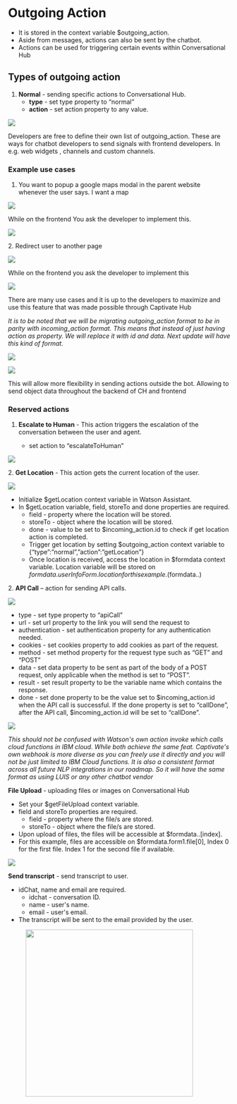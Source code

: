 # Outgoing Action

* It is stored in the context variable $outgoing\_action.&#x20;
* Aside from messages, actions can also be sent by the chatbot.
* Actions can be used for triggering certain events within Conversational Hub

## **Types of outgoing action**

1. **Normal** - sending specific actions to Conversational Hub.
   * **type** - set type property to “normal”
   * **action** - set action property to any value.

![](https://lh5.googleusercontent.com/8PiVreDVEbeMUPMdSY7UJ2GtiwCAvcfEbk95HCpLCmuZuRiX3e2xGUhkyezqQVsPNylSOdhjWo1Vsm0L6xu-6qqjREhYGFFXfOL79ZJ0V5WhAXjLNUlAm0Ofrvfh6gb3\_kMsVEg)

Developers are free to define their own list of outgoing\_action. These are ways for chatbot developers to send signals with frontend developers. In e.g. web widgets , channels and custom channels.

### **Example use cases**

1. You want to popup a google maps modal in the parent website whenever the user says. I want a map

![](https://lh3.googleusercontent.com/kUUOoMekL3CYnltwxYf9P-7jki3Wh9own4UCNF3GIpiTu5\_SXuf7gy9PBouxpi591zrCiYqnkGV0OHof0-VxlmP6N2bbgXCR1sZ2C4xkKk6gM21sLsHRskcv3XqN-A)

While on the frontend You ask the developer to implement this.

![](https://lh5.googleusercontent.com/5XF\_6ZhA8xi1tL\_I56Aioq1qx9aaybXT63P3VxhoJM4cQhXN8bP07TxtEv1\_jCJU\_o0ttX9tbjSF8PJp4ztWnkHrjgFP1uLaPMsuiXUVkEEHUaTctNNTI2V-4HpRrg)

&#x20;2\. Redirect user to another page

![](https://lh5.googleusercontent.com/scqMM6URuxM7n-RUYeziZuQn4bbId18Jit1WIAMtkRnkr1XLNKhFWZ\_mNxE0iIMeZ05SxRjDPb6seB-5FMgRkM9IAY-twLG8OaEH\_TCRyW9hLpXrrS1zLS1mEKOj\_Q)

While on the frontend you ask the developer to implement this

![](https://lh3.googleusercontent.com/4PQVk0VuRnHzJHgHPxDE63-MwBHC2uk4OGRq1Q\_9ddtNVGR7K-fUIsFvxHFu99VtREPSzcXpuWP98CqTZ8FnjrslgbaNsCHSnK7FAmJs-sMVq1u9\_VVoD3nqjXqeug)

There are many use cases and it is up to the developers to maximize and use this feature that was made possible through Captivate Hub

_It is to be noted that we will be migrating outgoing\_action format to be in parity with incoming\_action format. This means that instead of just having action as property. We will replace it with id and data. Next update will have this kind of format._

![](https://lh5.googleusercontent.com/e92cWbJFWIXm8AKc8EWtBHaZ4A49LWUEtqZvZimnxOJZoNUE2OvWRbpoZs19qvo0kmZsjqiL91BCQRFrsDxpfTvCF9jDFW587JHcbe\_p2pkf1sCHGCcrEBnt7zVAuA)

![](https://lh3.googleusercontent.com/9QCktIZKh2YV8Zf9QZby0CM1q6ZT6oIqztZLaCOBa7LOeWJIMxb7segot858yiwg9lg9yBuEl1QFQdGu1-bccaq1Theq5u7UtrVTwjmHEDM-GSBGEzbqLfGbplntkg)

This will allow more flexibility in sending actions outside the bot. Allowing to send object data throughout the backend of CH and frontend

### **Reserved actions**

1.  **Escalate to Human** - This action triggers the escalation of the conversation between the user and agent.&#x20;

    * set action to “escalateToHuman”



![](https://lh5.googleusercontent.com/8PiVreDVEbeMUPMdSY7UJ2GtiwCAvcfEbk95HCpLCmuZuRiX3e2xGUhkyezqQVsPNylSOdhjWo1Vsm0L6xu-6qqjREhYGFFXfOL79ZJ0V5WhAXjLNUlAm0Ofrvfh6gb3\_kMsVEg)

&#x20;2\. **Get Location** - This action gets the current location of the user.

![](https://lh6.googleusercontent.com/cA3N8FS4e1Py6N68OADbCIlU62c2L0yITZ4JSkeTTl16MDsvBDlSqoMrABWENCLWItEomdEssKNb5RnXE26h77dLvI\_ZvULGN6tk5wy3V0Rj7Y7uENdAjivlZ9MlYCjX43ynQVo)

* Initialize $getLocation context variable in Watson Assistant.&#x20;
* In $getLocation variable, field, storeTo and done properties are required.
  * field - property where the location will be stored.&#x20;
  * storeTo - object where the location will be stored.
  * done - value to be set to $incoming\_action.id to check if get location action is completed.
  * Trigger get location by setting $outgoing\_action context variable to {“type”:”normal”,”action”:”getLocation”}
  * Once location is received, access the location in $formdata context variable. Location variable will be stored on $formdata.userInfoForm.location for this example. ($formdata..)

2\. **API Call** – action for sending API calls.

![](https://lh6.googleusercontent.com/py4kcsyAcKfTbRX8qFS4zFKD9Y2\_Xxtys\_YKHQVjSkgKKNQpoqXtUNr-qUpJ8gizeRqYFDIGiFmDNLIz5zOcmYlBP4oqosNbvvEEz9stD5IzHELxI9M-xGb4wJ4HS-rm2PRm1I8)

* type - set type property to “apiCall”&#x20;
* url - set url property to the link you will send the request to&#x20;
* authentication - set authentication property for any authentication needed.&#x20;
* cookies - set cookies property to add cookies as part of the request.&#x20;
* method - set method property for the request type such as “GET” and “POST”&#x20;
* data - set data property to be sent as part of the body of a POST request, only applicable when the method is set to “POST”.&#x20;
* result - set result property to be the variable name which contains the response.&#x20;
* done - set done property to be the value set to $incoming\_action.id when the API call is successful. If the done property is set to “callDone”, after the API call, $incoming\_action.id will be set to “callDone”.

![](https://lh4.googleusercontent.com/ZJKA5-NzcJZLwLSYP5DBhftK0Wh3Nk\_116BWibya8i-OSOigaBuLmo9qs4WEHh4tmY87dfaF5MeI5XRiE-HBFC2stboW6eJ9QKFhPeSFaK3kN6JrIreivWYKsJfbDg)

_This should not be confused with Watson's own action invoke which calls cloud functions in IBM cloud. While both achieve the same feat. Captivate's own webhook is more diverse as you can freely use it directly and you will not be just limited to IBM Cloud functions. It is also a consistent format across all future NLP integrations in our roadmap. So it will have the same format as using LUIS or any other chatbot vendor_

**File Upload** _-_ uploading files or images on Conversational Hub

* Set your $getFileUpload context variable.&#x20;
* field and storeTo properties are required.
  * &#x20;field - property where the file/s are stored.&#x20;
  * storeTo - object where the file/s are stored.&#x20;
* Upon upload of files, the files will be accessible at $formdata..\[index].&#x20;
* For this example, files are accessible on $formdata.form1.file\[0], Index 0 for the first file. Index 1 for the second file if available.

![](https://lh4.googleusercontent.com/AIFko6M43xlufMThXIDZoSZH-QyRk8jiweZA-jAj6TlpFW2WDAA6sbUDq30XwPtrdNEoeb8PPZP475ahqA0WkWTBpz3DulBQkGXQHU8XNGBuLXmaQ7Sba0nYsbY0X1gkEZhhtDg)

**Send transcript** - send transcript to user.

* idChat, name and email are required.
  * idchat - conversation ID.
  * name - user's name.
  * email - user's email.
* The transcript will be sent to the email provided by the user.

<figure><img src="broken-reference" alt="" width="379"><figcaption></figcaption></figure>
